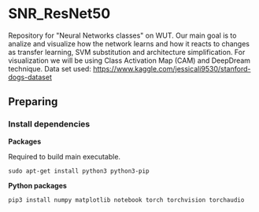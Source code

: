 # SNR_ResNet50
Repository for "Neural Networks classes" on WUT. Our main goal is to analize and visualize how the network learns and how it reacts to changes as transfer learning, SVM substitution and architecture simplification. For visualization we will be using Class Activation Map (CAM) and DeepDream technique. Data set used: https://www.kaggle.com/jessicali9530/stanford-dogs-dataset

## Preparing

### Install dependencies

**Packages**

Required to build main executable.
```
sudo apt-get install python3 python3-pip
```

**Python packages**

```
pip3 install numpy matplotlib notebook torch torchvision torchaudio
```

